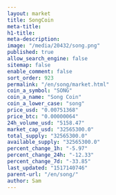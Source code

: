 ```yaml
---
layout: market
title: SongCoin
meta-title: 
h1-title: 
meta-description: 
image: "/media/20432/song.png"
published: true
allow_search_engine: false
sitemap: false
enable_comment: false
sort_order: 923
permalink: "/en/song/market.html"
coin_a_symbol: "SONG"
coin_a_name: "Song Coin"
coin_a_lower_case: "song"
price_usd: "0.00751368"
price_btc: "0.00000064"
24h_volume_usd: "5158.47"
market_cap_usd: "32565300.0"
total_supply: "32565300.0"
available_supply: "32565300.0"
percent_change_1h: "-5.97"
percent_change_24h: "-12.33"
percent_change_7d: "-33.85"
last_updated: "1517140746"
parent-url: "/en/song/"
author: Sam
---
```


